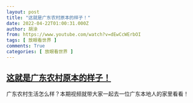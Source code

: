 ```yaml
---
layout: post
title: "这就是广东农村原本的样子！"
date: 2022-04-22T01:00:31.000Z
author: 胡涂
from: https://www.youtube.com/watch?v=dEwCcWErbOI
tags: [ 放眼看世界 ]
comments: True
categories: [ 放眼看世界 ]
---
```

<!--1650589231000-->
[这就是广东农村原本的样子！](https://www.youtube.com/watch?v=dEwCcWErbOI)
------

<div>
广东农村生活怎么样？本期视频就带大家一起去一位广东本地人的家里看看！
</div>
